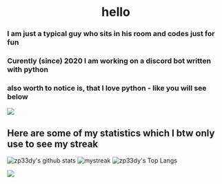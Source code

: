 <h1 align="center">hello</h1>

### I am just a typical guy who sits in his room and codes just for fun

### Curently (since) 2020 I am working on a discord bot written with python

### also worth to notice is, that I love python - like you will see below

<a href="https://www.youtube.com/watch?v=dQw4w9WgXcQ"><img src="https://user-images.githubusercontent.com/73097560/115834477-dbab4500-a447-11eb-908a-139a6edaec5c.gif"></a>

## Here are some of my statistics which I btw only use to see my streak
![zp33dy's github stats](https://github-readme-stats.vercel.app/api?username=zp33dy&count_private=true&show_icons=true&theme=tokyonight)
<img src="https://github-readme-streak-stats.herokuapp.com/?user=zp33dy&layout=donut-vertical&theme=tokyonight" alt="mystreak"/>
![zp33dy's Top Langs](https://github-readme-stats.vercel.app/api/top-langs/?username=zp33dy&layout=donut-vertical)

<a href="https://www.youtube.com/watch?v=dQw4w9WgXcQ"><img src="https://user-images.githubusercontent.com/73097560/115834477-dbab4500-a447-11eb-908a-139a6edaec5c.gif"></a>
